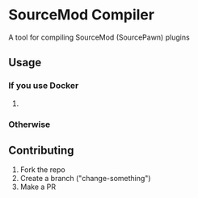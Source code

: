 # SourceMod Compiler
A tool for compiling SourceMod (SourcePawn) plugins

## Usage

### If you use Docker
1.

### Otherwise

## Contributing
1. Fork the repo
2. Create a branch ("change-something")
3. Make a PR

